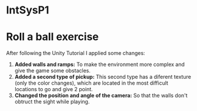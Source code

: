 # IntSysP1
# Roll a ball exercise
After following the Unity Tutorial I applied some changes:
  1. **Added walls and ramps:** To make the environment more complex and give the game some obstacles.
  2. **Added a second type of pickup:** This second type has a diferent texture (only the color changes), which are located in the most difficult locations to go and give 2 point.
  3. **Changed the position and angle of the camera:** So that the walls don't obtruct the sight while playing.
